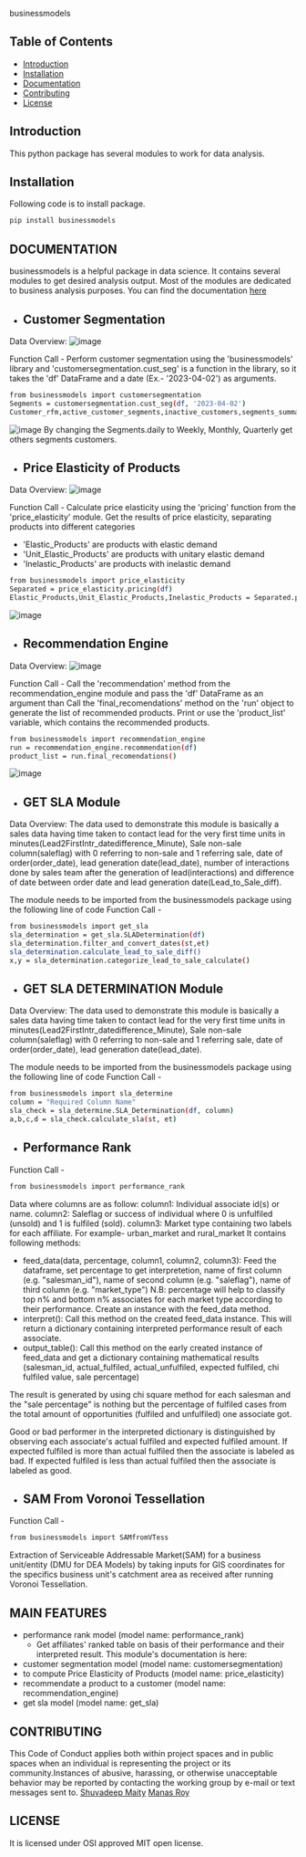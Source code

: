 businessmodels

## Table of Contents

- [Introduction](#introduction)
- [Installation](#installation)
- [Documentation](#documentation)
- [Contributing](#contributing)
- [License](#license)

## Introduction

This python package has several modules to work for data analysis. 

## Installation

Following code is to install package.

```bash
pip install businessmodels
```

## DOCUMENTATION
businessmodels is a helpful package in data science. It contains several modules to get desired analysis output. Most of the modules are dedicated to business analysis purposes.
You can find the documentation [here](https://github.com/Business-Brio/businessmodels/tree/main/businessmodels/Documentation)

- ## Customer Segmentation
Data Overview: 
![image](https://github.com/Business-Brio/businessmodels/assets/134270407/35c5e11e-2c94-4fcd-a3f9-f2fbf677e712)

Function Call - 
Perform customer segmentation using the 'businessmodels' library and 'customersegmentation.cust_seg' is a function in the library, so it takes the 'df' DataFrame and a date (Ex.- '2023-04-02') as arguments.

```bash
from businessmodels import customersegmentation
Segments = customersegmentation.cust_seg(df, '2023-04-02')
Customer_rfm,active_customer_segments,inactive_customers,segments_summary = Segments.Daily()
```

![image](https://github.com/Business-Brio/businessmodels/assets/134270407/70701ef1-e1d3-401d-87d4-551453af0484)
By changing the Segments.daily to Weekly, Monthly, Quarterly get others segments customers.

- ## Price Elasticity of Products 
Data Overview: 
![image](https://github.com/Business-Brio/businessmodels/assets/134270407/20fdc5df-17f2-459e-96f8-eace327398a9)

Function Call - 
Calculate price elasticity using the 'pricing' function from the 'price_elasticity' module. Get the results of price elasticity, separating products into different categories
- 'Elastic_Products' are products with elastic demand
- 'Unit_Elastic_Products' are products with unitary elastic demand
- 'Inelastic_Products' are products with inelastic demand

```bash
from businessmodels import price_elasticity
Separated = price_elasticity.pricing(df)
Elastic_Products,Unit_Elastic_Products,Inelastic_Products = Separated.price_elasticity()
```

![image](https://github.com/Business-Brio/businessmodels/assets/134270407/b7d78384-ded1-4488-a587-1125b9687192)

- ## Recommendation Engine
Data Overview: 
![image](https://github.com/Business-Brio/businessmodels/assets/134270407/8e34a3e4-a3d5-4e8a-8f87-c94a52e411b0)

Function Call - 
Call the 'recommendation' method from the recommendation_engine module and pass the 'df' DataFrame as an argument than Call the 'final_recomendations' method on the 'run' object to generate the list of recommended products.
Print or use the 'product_list' variable, which contains the recommended products.

```bash
from businessmodels import recommendation_engine
run = recommendation_engine.recommendation(df)
product_list = run.final_recomendations()
```

![image](https://github.com/Business-Brio/businessmodels/assets/134270407/cb1176df-d1f6-49f2-9e99-c41ef342af7b)

- ## GET SLA Module
Data Overview: The data used to demonstrate this module is basically a sales data having time taken to contact lead for the very first time units in minutes(Lead2FirstIntr_datedifference_Minute), Sale non-sale column(saleflag) with 0 referring to non-sale and 1 referring sale, date of order(order_date), lead generation date(lead_date), number of interactions done by sales team after the generation of lead(interactions) and difference of date between order date and lead generation date(Lead_to_Sale_diff).

The module needs to be imported from the businessmodels package using the following line of code
Function Call - 
```bash
from businessmodels import get_sla
sla_determination = get_sla.SLADetermination(df)
sla_determination.filter_and_convert_dates(st,et)
sla_determination.calculate_lead_to_sale_diff()
x,y = sla_determination.categorize_lead_to_sale_calculate()
```
- ## GET SLA DETERMINATION Module
Data Overview: The data used to demonstrate this module is basically a sales data having time taken to contact lead for the very first time units in minutes(Lead2FirstIntr_datedifference_Minute), Sale non-sale column(saleflag) with 0 referring to non-sale and 1 referring sale, date of order(order_date), lead generation date(lead_date).

The module needs to be imported from the businessmodels package using the following line of code
Function Call -
```bash
from businessmodels import sla_determine
column = "Required Column Name"
sla_check = sla_determine.SLA_Determination(df, column)
a,b,c,d = sla_check.calculate_sla(st, et)
```

- ## Performance Rank
Function Call -

```bash
from businessmodels import performance_rank
```

Data where columns are as follow: column1: Individual associate id(s) or name. column2: Saleflag or success of individual where 0 is unfulfiled (unsold) and 1 is fulfiled (sold). column3: Market type containing two labels for each affiliate. For example- urban_market and rural_market It contains following methods:

* feed_data(data, percentage, column1, column2, column3): Feed the dataframe, set percentage to get interpretetion, name of first column (e.g. "salesman_id"), name of second column (e.g. "saleflag"), name of third column (e.g. "market_type") N.B: percentage will help to classify top n% and bottom n% associates for each market type according to their performance. Create an instance with the feed_data method.
* interpret(): Call this method on the created feed_data instance. This will return a dictionary containing interpreted performance result of each associate.
* output_table(): Call this method on the early created instance of feed_data and get a dictionary containing mathematical results (salesman_id, actual_fulfiled, actual_unfulfiled, expected fulfiled, chi fulfiled value, sale percentage)

The result is generated by using chi square method for each salesman and the "sale percentage" is nothing but the percentage of fulfiled cases from the total amount of opportunities (fulfiled and unfulfiled) one associate got.

Good or bad performer in the interpreted dictionary is distinguished by observing each associate's actual fulfiled and expected fulfiled amount. If expected fulfiled is more than actual fulfiled then the associate is labeled as bad. If expected fulfiled is less than actual fulfiled then the associate is labeled as good.
- ## SAM From Voronoi Tessellation

Function Call -

```bash
from businessmodels import SAMfromVTess
```
Extraction of Serviceable Addressable Market(SAM) for a business unit/entity (DMU for DEA Models) by taking inputs for GIS coordinates for the specifics business unit's catchment area as received after running Voronoi Tessellation.

## MAIN FEATURES
- performance rank model (model name: performance_rank)
    - Get affiliates' ranked table on basis of their performance and their interpreted result. This module's documentation is here: 
- customer segmentation model (model name: customersegmentation)
- to compute Price Elasticity of Products (model name: price_elasticity)
- recommendate a product to a customer (model name: recommendation_engine)
- get sla model (model name: get_sla)
## CONTRIBUTING
This Code of Conduct applies both within project spaces and in public spaces when an individual is representing the project or its community.Instances of abusive, harassing, or otherwise unacceptable behavior may be reported by contacting the working group by e-mail or text messages sent to.
[Shuvadeep Maity](https://www.linkedin.com/in/shuvadeep-maity/)
[Manas Roy](https://www.linkedin.com/in/manas-roy-ba809515b/)

## LICENSE
It is licensed under OSI approved MIT open license.
